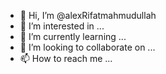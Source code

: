 - 👋 Hi, I’m @alexRifatmahmudullah
- 👀 I’m interested in ...
- 🌱 I’m currently learning ...
- 💞️ I’m looking to collaborate on ...
- 📫 How to reach me ...

<!---
alexRifatmahmudullah/alexRifatmahmudullah is a ✨ special ✨ repository because its `README.md` (this file) appears on your GitHub profile.
You can click the Preview link to take a look at your changes.
--->

